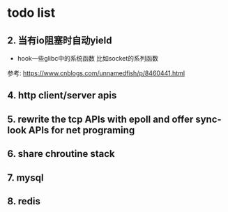 # todo list


## 2. 当有io阻塞时自动yield

- hook一些glibc中的系统函数  比如socket的系列函数

参考: https://www.cnblogs.com/unnamedfish/p/8460441.html

## 4. http client/server apis

## 5. rewrite the tcp APIs with epoll and offer sync-look APIs for net programing

## 6. share chroutine stack

## 7. mysql

## 8. redis